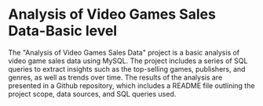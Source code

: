 # Analysis of Video Games Sales Data-Basic level
 The "Analysis of Video Games Sales Data" project is a basic analysis of video game sales data using MySQL. The project includes a series of SQL queries to extract insights such as the top-selling games, publishers, and genres, as well as trends over time. The results of the analysis are presented in a Github repository, which includes a README file outlining the project scope, data sources, and SQL queries used.
